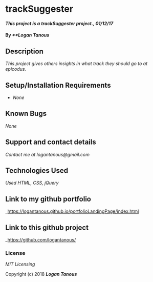 # trackSuggester

#### _This project is a trackSuggester project., 01/12/17_

#### By _**Logan Tanous_

## Description

_This project gives others insights in what track they should go to at epicodus._

## Setup/Installation Requirements

* _None_

## Known Bugs

_None_

## Support and contact details

_Contact me at logantanous@gmail.com_

## Technologies Used

_Used HTML, CSS, jQuery_

## Link to my github portfolio

_https://logantanous.github.io/portfolioLandingPage/index.html

## Link to this github project


_https://github.com/logantanous/

### License

*MIT Licensing*

Copyright (c) 2018 **_Logan Tanous_**
